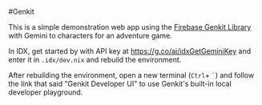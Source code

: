 #Genkit

This is a simple demonstration web app using the [Firebase Genkit Library](https://github.com/firebase/genkit) with Gemini to characters for an adventure game.

In IDX, get started by with API key at https://g.co/ai/idxGetGeminiKey and enter it in `.idx/dev.nix` and rebuild the environment.

After rebuilding the environment, open a new terminal (`Ctrl`+ `` ` ``) and follow the link that said "Genkit Developer UI" to use Genkit's built-in local developer playground.
